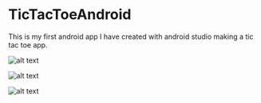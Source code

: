 # TicTacToeAndroid
This is my first android app I have created with android studio making a tic tac toe app.


![alt text](https://i.imgur.com/3um6AKd.png)


![alt text](https://i.imgur.com/ZMyXJOR.png)


![alt text](https://i.imgur.com/pSMq3ih.png)
